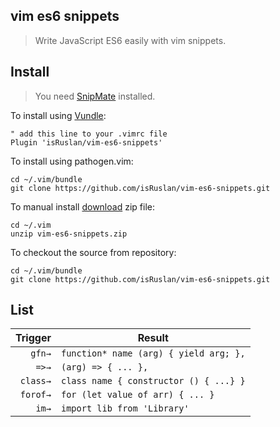 ## vim es6 snippets

> Write JavaScript ES6 easily with vim snippets.

## Install

> You need [SnipMate](https://github.com/garbas/vim-snipmate) installed.

To install using [Vundle](https://github.com/gmarik/vundle):

	" add this line to your .vimrc file
	Plugin 'isRuslan/vim-es6-snippets'

To install using pathogen.vim:

	cd ~/.vim/bundle
	git clone https://github.com/isRuslan/vim-es6-snippets.git

To manual install [download](https://github.com/isRuslan/vim-es6-snippets/releases) zip file:

	cd ~/.vim
	unzip vim-es6-snippets.zip


To checkout the source from repository:

	cd ~/.vim/bundle
	git clone https://github.com/isRuslan/vim-es6-snippets.git

## List
| Trigger  | Result  |
| -------: | ------- |
| `gfn→`   | `function* name (arg) { yield arg; },` |
| `=>→`    | `(arg) => { ... },` |
| `class→` | `class name { constructor () { ...} }` |
| `forof→` | `for (let value of arr) { ... }` |
| `im→`    | `import lib from 'Library'` |
